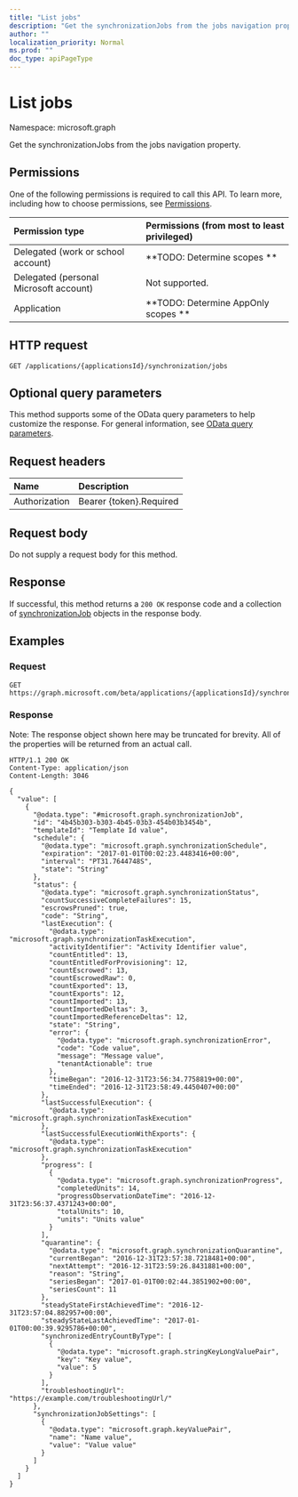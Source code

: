 ```yaml
---
title: "List jobs"
description: "Get the synchronizationJobs from the jobs navigation property."
author: ""
localization_priority: Normal
ms.prod: ""
doc_type: apiPageType
---
```


# List jobs

Namespace: microsoft.graph

Get the synchronizationJobs from the jobs navigation property.

## Permissions
One of the following permissions is required to call this API. To learn more, including how to choose permissions, see [Permissions](/concepts/permissions-reference.md).

|Permission type|Permissions (from most to least privileged)|
|:---|:---|
|Delegated (work or school account)|**TODO: Determine scopes **|
|Delegated (personal Microsoft account)|Not supported.|
|Application|**TODO: Determine AppOnly scopes **|

## HTTP request
<!-- {
  "blockType": "ignored"
}
-->
``` http
GET /applications/{applicationsId}/synchronization/jobs
```

## Optional query parameters
This method supports some of the OData query parameters to help customize the response. For general information, see [OData query parameters](/graph/query-parameters).

## Request headers
|Name|Description|
|:---|:---|
|Authorization|Bearer {token}.Required|

## Request body
Do not supply a request body for this method.

## Response
If successful, this method returns a `200 OK` response code and a collection of [synchronizationJob](../resources/synchronizationjob.md) objects in the response body.

## Examples

### Request
<!-- {
  "blockType": "request",
  "name": "get_synchronizationjob"
}
-->
``` http
GET https://graph.microsoft.com/beta/applications/{applicationsId}/synchronization/jobs
```

### Response
Note: The response object shown here may be truncated for brevity. All of the properties will be returned from an actual call.
<!-- {
  "blockType": "response",
  "truncated": true,
  "@odata.type": "collection(microsoft.graph.synchronizationjob)"
}
-->
``` http
HTTP/1.1 200 OK
Content-Type: application/json
Content-Length: 3046

{
  "value": [
    {
      "@odata.type": "#microsoft.graph.synchronizationJob",
      "id": "4b45b303-b303-4b45-03b3-454b03b3454b",
      "templateId": "Template Id value",
      "schedule": {
        "@odata.type": "microsoft.graph.synchronizationSchedule",
        "expiration": "2017-01-01T00:02:23.4483416+00:00",
        "interval": "PT31.7644748S",
        "state": "String"
      },
      "status": {
        "@odata.type": "microsoft.graph.synchronizationStatus",
        "countSuccessiveCompleteFailures": 15,
        "escrowsPruned": true,
        "code": "String",
        "lastExecution": {
          "@odata.type": "microsoft.graph.synchronizationTaskExecution",
          "activityIdentifier": "Activity Identifier value",
          "countEntitled": 13,
          "countEntitledForProvisioning": 12,
          "countEscrowed": 13,
          "countEscrowedRaw": 0,
          "countExported": 13,
          "countExports": 12,
          "countImported": 13,
          "countImportedDeltas": 3,
          "countImportedReferenceDeltas": 12,
          "state": "String",
          "error": {
            "@odata.type": "microsoft.graph.synchronizationError",
            "code": "Code value",
            "message": "Message value",
            "tenantActionable": true
          },
          "timeBegan": "2016-12-31T23:56:34.7758819+00:00",
          "timeEnded": "2016-12-31T23:58:49.4450407+00:00"
        },
        "lastSuccessfulExecution": {
          "@odata.type": "microsoft.graph.synchronizationTaskExecution"
        },
        "lastSuccessfulExecutionWithExports": {
          "@odata.type": "microsoft.graph.synchronizationTaskExecution"
        },
        "progress": [
          {
            "@odata.type": "microsoft.graph.synchronizationProgress",
            "completedUnits": 14,
            "progressObservationDateTime": "2016-12-31T23:56:37.4371243+00:00",
            "totalUnits": 10,
            "units": "Units value"
          }
        ],
        "quarantine": {
          "@odata.type": "microsoft.graph.synchronizationQuarantine",
          "currentBegan": "2016-12-31T23:57:38.7218481+00:00",
          "nextAttempt": "2016-12-31T23:59:26.8431881+00:00",
          "reason": "String",
          "seriesBegan": "2017-01-01T00:02:44.3851902+00:00",
          "seriesCount": 11
        },
        "steadyStateFirstAchievedTime": "2016-12-31T23:57:04.882957+00:00",
        "steadyStateLastAchievedTime": "2017-01-01T00:00:39.9295786+00:00",
        "synchronizedEntryCountByType": [
          {
            "@odata.type": "microsoft.graph.stringKeyLongValuePair",
            "key": "Key value",
            "value": 5
          }
        ],
        "troubleshootingUrl": "https://example.com/troubleshootingUrl/"
      },
      "synchronizationJobSettings": [
        {
          "@odata.type": "microsoft.graph.keyValuePair",
          "name": "Name value",
          "value": "Value value"
        }
      ]
    }
  ]
}
```

